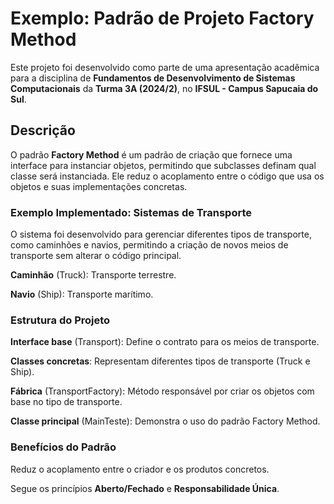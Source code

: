 # Exemplo: Padrão de Projeto Factory Method

Este projeto foi desenvolvido como parte de uma apresentação acadêmica para a disciplina de **Fundamentos de Desenvolvimento de Sistemas Computacionais** da **Turma 3A (2024/2)**, no **IFSUL - Campus Sapucaia do Sul**.

## Descrição
O padrão **Factory Method** é um padrão de criação que fornece uma interface para instanciar objetos, permitindo que subclasses definam qual classe será instanciada. Ele reduz o acoplamento entre o código que usa os objetos e suas implementações concretas.

### Exemplo Implementado: Sistemas de Transporte
O sistema foi desenvolvido para gerenciar diferentes tipos de transporte, como caminhões e navios, permitindo a criação de novos meios de transporte sem alterar o código principal.

**Caminhão** (Truck): Transporte terrestre.

**Navio** (Ship): Transporte marítimo.

### Estrutura do Projeto
**Interface base** (Transport): Define o contrato para os meios de transporte.

**Classes concretas**: Representam diferentes tipos de transporte (Truck e Ship).

**Fábrica** (TransportFactory): Método responsável por criar os objetos com base no tipo de transporte.

**Classe principal** (MainTeste): Demonstra o uso do padrão Factory Method.

### Benefícios do Padrão
Reduz o acoplamento entre o criador e os produtos concretos.

Segue os princípios **Aberto/Fechado** e **Responsabilidade Única**.
